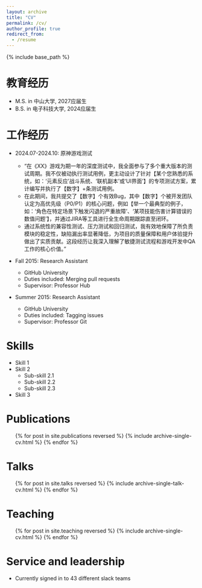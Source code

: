 ```yaml
---
layout: archive
title: "CV"
permalink: /cv/
author_profile: true
redirect_from:
  - /resume
---
```


{% include base_path %}

教育经历
======
* M.S. in 中山大学, 2027应届生
* B.S. in 电子科技大学, 2024应届生

工作经历
======
* 2024.07-2024.10: 原神游戏测试
  * “在《XX》游戏为期一年的深度测试中，我全面参与了多个重大版本的测试周期。我不仅被动执行测试用例，更主动设计了针对【某个您熟悉的系统，如：‘元素反应’战斗系统、‘联机副本’或‘UI界面’】的专项测试方案，累计编写并执行了【数字】+条测试用例。
  * 在此期间，我共提交了【数字】个有效Bug，其中【数字】个被开发团队认定为高优先级（P0/P1）的核心问题，例如【举一个最典型的例子，如：‘角色在特定场景下触发闪退的严重故障’、‘某项技能伤害计算错误的数值问题’】，并通过JIRA等工具进行全生命周期跟踪直至闭环。​
  * 通过系统性的兼容性测试、压力测试和回归测试，我有效地保障了所负责模块的稳定性，缺陷漏出率显著降低，为项目的质量保障和用户体验提升做出了实质贡献。这段经历让我深入理解了敏捷测试流程和游戏开发中QA工作的核心价值。”​

* Fall 2015: Research Assistant
  * GitHub University
  * Duties included: Merging pull requests
  * Supervisor: Professor Hub

* Summer 2015: Research Assistant
  * GitHub University
  * Duties included: Tagging issues
  * Supervisor: Professor Git
  
Skills
======
* Skill 1
* Skill 2
  * Sub-skill 2.1
  * Sub-skill 2.2
  * Sub-skill 2.3
* Skill 3

Publications
======
  <ul>{% for post in site.publications reversed %}
    {% include archive-single-cv.html %}
  {% endfor %}</ul>
  
Talks
======
  <ul>{% for post in site.talks reversed %}
    {% include archive-single-talk-cv.html  %}
  {% endfor %}</ul>
  
Teaching
======
  <ul>{% for post in site.teaching reversed %}
    {% include archive-single-cv.html %}
  {% endfor %}</ul>
  
Service and leadership
======
* Currently signed in to 43 different slack teams
